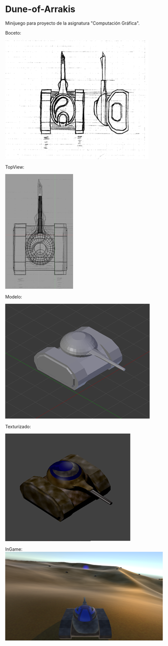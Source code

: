 # Dune-of-Arrakis

Minijuego para proyecto de la asignatura "Computación Gráfica".

Boceto:

![GitHub Logo](Imagenes/boceto.png)

TopView:

![GitHub Logo](Imagenes/topview.png)

Modelo:

![GitHub Logo](Imagenes/modelo.png)

Texturizado:

![GitHub Logo](Imagenes/texturazado2.png)

InGame:
![GitHub Logo](Imagenes/InGame.png)
